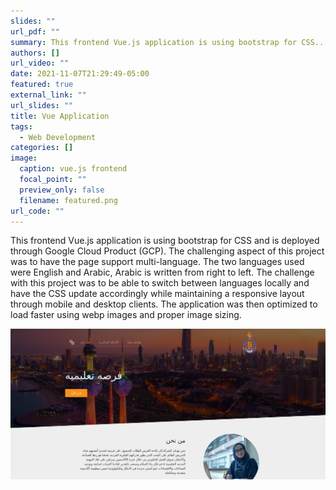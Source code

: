 ```yaml
---
slides: ""
url_pdf: ""
summary: This frontend Vue.js application is using bootstrap for CSS...
authors: []
url_video: ""
date: 2021-11-07T21:29:49-05:00
featured: true
external_link: ""
url_slides: ""
title: Vue Application
tags:
  - Web Development
categories: []
image:
  caption: vue.js frontend
  focal_point: ""
  preview_only: false
  filename: featured.png
url_code: ""
---
```

This frontend Vue.js application is using bootstrap for CSS and is deployed through Google Cloud Product (GCP). The challenging aspect of this project was to have the page support multi-language. The two languages used were English and Arabic, Arabic is written from right to left. The challenge with this project was to be able to switch between languages locally and have the CSS update accordingly while maintaining a  responsive layout through mobile and desktop clients. The application was then optimized to load faster using webp images and proper image sizing.

![](screenshot-2021-11-07-at-21-15-47-alsalaam-university.png)